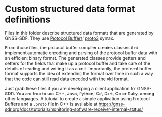 # Custom structured data format definitions

[comment]: # (
SPDX-License-Identifier: GPL-3.0-or-later
)

[comment]: # (
SPDX-FileCopyrightText: 2011-2020 Carles Fernandez-Prades <carles.fernandez@cttc.es>
)

Files in this folder describe structured data formats that are generated by
GNSS-SDR. They use [Protocol Buffers](https://developers.google.com/protocol-buffers/)'
[proto3](https://developers.google.com/protocol-buffers/docs/proto3) syntax.

From those files, the protocol buffer compiler creates classes that implement
automatic encoding and parsing of the protocol buffer data with an efficient
binary format. The generated classes provide getters and setters for the fields
that make up a protocol buffer and take care of the details of reading and
writing it as a unit. Importantly, the protocol buffer format supports the idea
of extending the format over time in such a way that the code can still read
data encoded with the old format.

Just grab these files if you are developing a client application for GNSS-SDR.
You are free to use C++, Java, Python, C#, Dart, Go or Ruby, among other
languages. A tutorial to create a simple application using Protocol Buffers and
a `.proto` file in C++ is available at
https://gnss-sdr.org/docs/tutorials/monitoring-software-receiver-internal-status/
